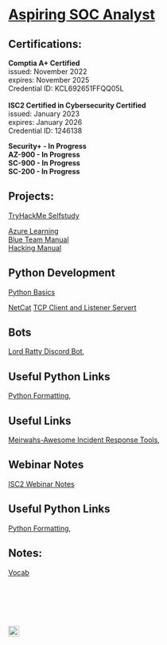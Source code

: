 <h1> <a href="https://www.linkedin.com/in/brent-garren//">Aspiring SOC Analyst</h1></a> <a 
<p>
<h2>Certifications:</h2>

<b>Comptia A+ Certified</b><br>
issued: November 2022<br>
expires: November 2025<br>
Credential ID: KCL692651FFQQ05L<br> <br>
<b>ISC2 Certified in Cybersecurity Certified</b><br>
issued: January 2023<br>
expires: January 2026<br>
Credential ID: 1246138


<b>Security+ - In Progress</b>
<br>
<b>AZ-900 - In Progress</b>
<br>
<b>SC-900 - In Progress</b>
<br>
<b>SC-200 - In Progress</b>
<br>
<h2>Projects:</h2>

<a href="https://github.com/brentgarren/TryHackMe/blob/main/README.md">	TryHackMe Selfstudy</a> <br>

<a href="https://github.com/brentgarren/Azure-Learning">Azure Learning</a> <br>
<a href="https://github.com/brentgarren/Blue-Team-Manual">Blue Team Manual</a> <br>
<a href="https://github.com/brentgarren/Hacking-Manual">Hacking Manual</a>






<h2> Python Development</h2>
<a href="https://github.com/brentgarren/Python-Basics">	Python Basics</a>

<a href="https://github.com/brentgarren/bhp/blob/master/netcat.py">	NetCat</a>
<a href="https://github.com/brentgarren/TCP_Client-Server/blob/main/README.md">	TCP Client and Listener Servert</a>




<h2>Bots</h2> 
   <a href="https://github.com/brentgarren/Lord-Ratty-Bot">Lord Ratty Discord Bot</a>,
<p>
<h2> Useful Python Links</h2>
   <a href="https://peps.python.org/pep-0008">Python Formatting</a>,
  <p><p>
  
 
<h2> Useful Links</h2>
   <a href="https://github.com/meirwah/awesome-incident-response">Meirwahs-Awesome Incident Response Tools</a>,
  <p><p>
 
 <h2>Webinar Notes</h2> 
   <a href="https://github.com/brentgarren/Webinar-Notes">ISC2 Webinar Notes</a>
<p>
<h2> Useful Python Links</h2>
   <a href="https://peps.python.org/pep-0008">Python Formatting</a>,
  <p><p>
 
 <h2>Notes:</h2> 
 <a href="https://github.com/brentgarren/Vocabulary">Vocab</a>
 
 <br> <br><br><br><br>
[<img align="left" alt="Brentgarren | LinkedIn" width="22px" src="https://cdn.jsdelivr.net/npm/simple-icons@v3/icons/linkedin.svg" />][linkedin]
   
 
[linkedin]: https://www.linkedin.com/in/brent-garren/

<!--
**brentgarren/brentgarren** is a ✨ _special_ ✨ repository because its `README.md` (this file) appears on your GitHub profile.

Here are some ideas to get you started:

- 🔭 I’m currently working on ...
- 🌱 I’m currently learning ...
- 👯 I’m looking to collaborate on ...
- 🤔 I’m looking for help with ...
- 💬 Ask me about ...
- 📫 How to reach me: ...
- 😄 Pronouns: ...
- ⚡ Fun fact: ...
-->
